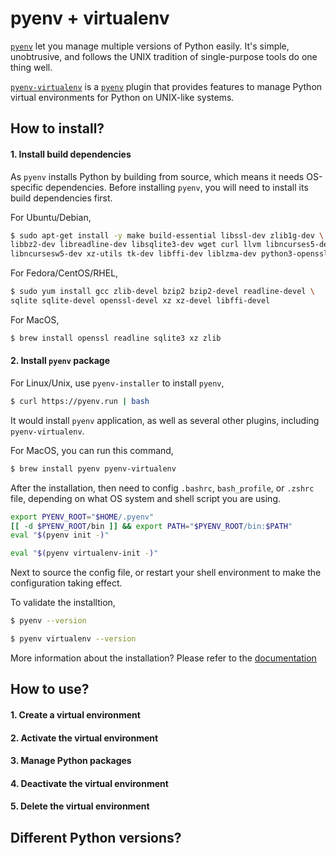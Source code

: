 # pyenv + virtualenv

[`pyenv`](https://github.com/pyenv/pyenv) let you manage multiple versions of Python easily. It's simple, unobtrusive, and follows
the UNIX tradition of single-purpose tools do one thing well.

[`pyenv-virtualenv`](https://github.com/pyenv/pyenv-virtualenv) is a [`pyenv`](https://github.com/pyenv/pyenv) plugin that 
provides features to manage Python virtual environments for Python on UNIX-like systems.



## How to install?

#### 1. Install build dependencies

As `pyenv` installs Python by building from source, which means it needs OS-specific dependencies. Before installing `pyenv`, you will need to install its build dependencies first.

For Ubuntu/Debian,

```bash
$ sudo apt-get install -y make build-essential libssl-dev zlib1g-dev \
libbz2-dev libreadline-dev libsqlite3-dev wget curl llvm libncurses5-dev \
libncursesw5-dev xz-utils tk-dev libffi-dev liblzma-dev python3-openssl
```

For Fedora/CentOS/RHEL,
```bash
$ sudo yum install gcc zlib-devel bzip2 bzip2-devel readline-devel \
sqlite sqlite-devel openssl-devel xz xz-devel libffi-devel
```

For MacOS,

```bash
$ brew install openssl readline sqlite3 xz zlib
```

#### 2. Install `pyenv` package

For Linux/Unix, use `pyenv-installer` to install `pyenv`,

```bash
$ curl https://pyenv.run | bash
```

It would install `pyenv` application, as well as several other plugins, including `pyenv-virtualenv`.


For MacOS, you can run this command,
```bash
$ brew install pyenv pyenv-virtualenv
```


After the installation, then need to config `.bashrc`, `bash_profile`, or `.zshrc` file,
depending on what OS system and shell script you are using.

```bash
export PYENV_ROOT="$HOME/.pyenv"
[[ -d $PYENV_ROOT/bin ]] && export PATH="$PYENV_ROOT/bin:$PATH"
eval "$(pyenv init -)"

eval "$(pyenv virtualenv-init -)"
```

Next to source the config file, or restart your shell environment to make the configuration taking effect.

To validate the installtion,

```bash
$ pyenv --version
```

```bash
$ pyenv virtualenv --version
```

More information about the installation? Please refer to the [documentation](https://github.com/pyenv/pyenv#installation)

## How to use?

#### 1. Create a virtual environment



#### 2. Activate the virtual environment

#### 3. Manage Python packages

#### 4. Deactivate the virtual environment

#### 5. Delete the virtual environment

## Different Python versions?

